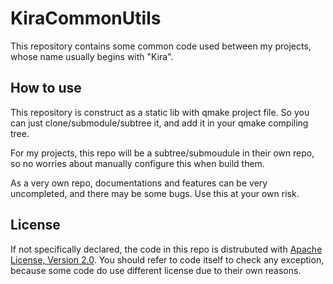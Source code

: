 # KiraCommonUtils

This repository contains some common code used between my projects, whose name usually begins with "Kira".

## How to use

This repository is construct as a static lib with qmake project file. So you can just clone/submodule/subtree it, and add it in your qmake compiling tree.

For my projects, this repo will be a subtree/submoudule in their own repo, so no worries about manually configure this when build them.

As a very own repo, documentations and features can be very uncompleted, and there may be some bugs. Use this at your own risk.

## License

If not specifically declared, the code in this repo is distrubuted with [Apache License, Version 2.0](https://www.apache.org/licenses/LICENSE-2.0). You should refer to code itself to check any exception, because some code do use different license due to their own reasons.
